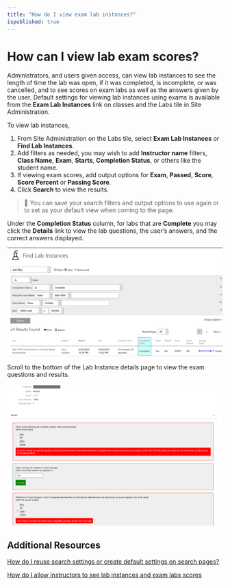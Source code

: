 ```yaml
---
title: "How do I view exam lab instances?"
ispublished: true
---
```


# How can I view lab exam scores?

Administrators, and users given access, can view lab instances to see the length of time the lab was open, if it was completed, is incomplete, or was cancelled, and to see scores on exam labs as well as the answers given by the user. Default settings for viewing lab instances using exams is available from the **Exam Lab Instances** link on classes and the Labs tile in Site Administration.

To view lab instances,
1.	From Site Administration on the Labs tile, select **Exam Lab Instances** or **Find Lab Instances**. 
1.	Add filters as needed, you may wish to add **Instructor name** filters, **Class Name**, **Exam**, **Starts**, **Completion Status**, or others like the student name. 
1.	If viewing exam scores, add output options for **Exam**, **Passed**, **Score**, **Score Percent** or **Passing Score**.
1.	Click **Search** to view the results.
	
> :small_blue_diamond: You can save your search filters and output options to use again or to set as your default view when coming to the page. 

Under the **Completion Status** column, for labs that are **Complete** you may click the **Details** link to view the lab questions, the user’s answers, and the correct answers displayed.

![](/tms/images/lab-instance-details.png)

Scroll to the bottom of the Lab Instance details page to view the exam questions and results.

![](/tms/images/exam-details.png)

## Additional Resources

[How do I reuse search settings or create default settings on search pages?](https://docs.learnondemandsystems.com/tms/tms-administrators/users/instructor-management/lab-instance-viewing-permissions.md) 

[How do I allow instructors to see lab instances and exam labs scores](https://docs.learnondemandsystems.com/tms/tms-administrators/tms-fundamentals/reuse-search-settings-or-create-default-settings-on-search-pages.md) 
